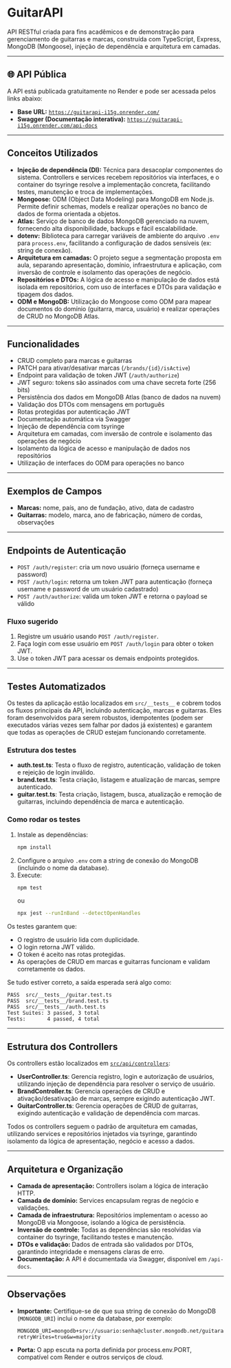 


# GuitarAPI

API RESTful criada para fins acadêmicos e de demonstração para gerenciamento de guitarras e marcas, construída com TypeScript, Express, MongoDB (Mongoose), injeção de dependência e arquitetura em camadas.

---

## 🌐 API Pública

A API está publicada gratuitamente no Render e pode ser acessada pelos links abaixo:

- **Base URL:** [`https://guitarapi-i15g.onrender.com/`](https://guitarapi-i15g.onrender.com/)
- **Swagger (Documentação interativa):** [`https://guitarapi-i15g.onrender.com/api-docs`](https://guitarapi-i15g.onrender.com/api-docs)

---

## Conceitos Utilizados

- **Injeção de dependência (DI):** Técnica para desacoplar componentes do sistema. Controllers e services recebem repositórios via interfaces, e o container do tsyringe resolve a implementação concreta, facilitando testes, manutenção e troca de implementações.
- **Mongoose:** ODM (Object Data Modeling) para MongoDB em Node.js. Permite definir schemas, models e realizar operações no banco de dados de forma orientada a objetos.
- **Atlas:** Serviço de banco de dados MongoDB gerenciado na nuvem, fornecendo alta disponibilidade, backups e fácil escalabilidade.
- **dotenv:** Biblioteca para carregar variáveis de ambiente do arquivo `.env` para `process.env`, facilitando a configuração de dados sensíveis (ex: string de conexão).
- **Arquitetura em camadas:** O projeto segue a segmentação proposta em aula, separando apresentação, domínio, infraestrutura e aplicação, com inversão de controle e isolamento das operações de negócio.
- **Repositórios e DTOs:** A lógica de acesso e manipulação de dados está isolada em repositórios, com uso de interfaces e DTOs para validação e tipagem dos dados.
- **ODM e MongoDB:** Utilização do Mongoose como ODM para mapear documentos do domínio (guitarra, marca, usuário) e realizar operações de CRUD no MongoDB Atlas.

---

## Funcionalidades

- CRUD completo para marcas e guitarras
- PATCH para ativar/desativar marcas (`/brands/{id}/isActive`)
- Endpoint para validação de token JWT (`/auth/authorize`)
- JWT seguro: tokens são assinados com uma chave secreta forte (256 bits)
- Persistência dos dados em MongoDB Atlas (banco de dados na nuvem)
- Validação dos DTOs com mensagens em português
- Rotas protegidas por autenticação JWT
- Documentação automática via Swagger
- Injeção de dependência com tsyringe
- Arquitetura em camadas, com inversão de controle e isolamento das operações de negócio
- Isolamento da lógica de acesso e manipulação de dados nos repositórios
- Utilização de interfaces do ODM para operações no banco

---

## Exemplos de Campos

- **Marcas:** nome, país, ano de fundação, ativo, data de cadastro
- **Guitarras:** modelo, marca, ano de fabricação, número de cordas, observações

---

## Endpoints de Autenticação

- `POST /auth/register`: cria um novo usuário (forneça username e password)
- `POST /auth/login`: retorna um token JWT para autenticação (forneça username e password de um usuário cadastrado)
- `POST /auth/authorize`: valida um token JWT e retorna o payload se válido

### Fluxo sugerido
1. Registre um usuário usando `POST /auth/register`.
2. Faça login com esse usuário em `POST /auth/login` para obter o token JWT.
3. Use o token JWT para acessar os demais endpoints protegidos.

---

## Testes Automatizados

Os testes da aplicação estão localizados em `src/__tests__` e cobrem todos os fluxos principais da API, incluindo autenticação, marcas e guitarras. Eles foram desenvolvidos para serem robustos, idempotentes (podem ser executados várias vezes sem falhar por dados já existentes) e garantem que todas as operações de CRUD estejam funcionando corretamente.

### Estrutura dos testes

- **auth.test.ts**: Testa o fluxo de registro, autenticação, validação de token e rejeição de login inválido.
- **brand.test.ts**: Testa criação, listagem e atualização de marcas, sempre autenticado.
- **guitar.test.ts**: Testa criação, listagem, busca, atualização e remoção de guitarras, incluindo dependência de marca e autenticação.

### Como rodar os testes

1. Instale as dependências:
   ```sh
   npm install
   ```
2. Configure o arquivo `.env` com a string de conexão do MongoDB (incluindo o nome da database).
3. Execute:
   ```sh
   npm test
   ```
   ou
   ```sh
   npx jest --runInBand --detectOpenHandles
   ```

Os testes garantem que:
- O registro de usuário lida com duplicidade.
- O login retorna JWT válido.
- O token é aceito nas rotas protegidas.
- As operações de CRUD em marcas e guitarras funcionam e validam corretamente os dados.

Se tudo estiver correto, a saída esperada será algo como:
```
PASS  src/__tests__/guitar.test.ts
PASS  src/__tests__/brand.test.ts
PASS  src/__tests__/auth.test.ts
Test Suites: 3 passed, 3 total
Tests:       4 passed, 4 total
```

---

## Estrutura dos Controllers

Os controllers estão localizados em [`src/api/controllers`](src/api/controllers ):

- **UserController.ts**: Gerencia registro, login e autorização de usuários, utilizando injeção de dependência para resolver o serviço de usuário.
- **BrandController.ts**: Gerencia operações de CRUD e ativação/desativação de marcas, sempre exigindo autenticação JWT.
- **GuitarController.ts**: Gerencia operações de CRUD de guitarras, exigindo autenticação e validação de dependência com marcas.

Todos os controllers seguem o padrão de arquitetura em camadas, utilizando services e repositórios injetados via tsyringe, garantindo isolamento da lógica de apresentação, negócio e acesso a dados.

---

## Arquitetura e Organização

- **Camada de apresentação:** Controllers isolam a lógica de interação HTTP.
- **Camada de domínio:** Services encapsulam regras de negócio e validações.
- **Camada de infraestrutura:** Repositórios implementam o acesso ao MongoDB via Mongoose, isolando a lógica de persistência.
- **Inversão de controle:** Todas as dependências são resolvidas via container do tsyringe, facilitando testes e manutenção.
- **DTOs e validação:** Dados de entrada são validados por DTOs, garantindo integridade e mensagens claras de erro.
- **Documentação:** A API é documentada via Swagger, disponível em `/api-docs`.

---
## Observações

- **Importante:** Certifique-se de que sua string de conexão do MongoDB (`MONGODB_URI`) inclui o nome da database, por exemplo:
  ```
  MONGODB_URI=mongodb+srv://usuario:senha@cluster.mongodb.net/guitarapi?retryWrites=true&w=majority
  ```
- **Porta:** O app escuta na porta definida por process.env.PORT, compatível com Render e outros serviços de cloud.

